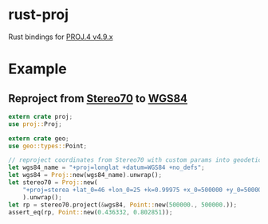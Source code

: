 # rust-proj

Rust bindings for [PROJ.4 v4.9.x](https://github.com/OSGeo/proj.4)

# Example
## Reproject from [Stereo70](https://epsg.io/3844) to [WGS84](https://epsg.io/4326)
```rust
extern crate proj;
use proj::Proj;

extern crate geo;
use geo::types::Point;

// reproject coordinates from Stereo70 with custom params into geodetic coordinates (in radians)
let wgs84_name = "+proj=longlat +datum=WGS84 +no_defs";
let wgs84 = Proj::new(wgs84_name).unwrap();
let stereo70 = Proj::new(
    "+proj=sterea +lat_0=46 +lon_0=25 +k=0.99975 +x_0=500000 +y_0=500000 +ellps=krass +units=m +no_defs"
    ).unwrap();
let rp = stereo70.project(&wgs84, Point::new(500000., 500000.));
assert_eq(rp, Point::new(0.436332, 0.802851));
```
